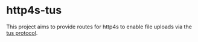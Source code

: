 # http4s-tus

This project aims to provide routes for http4s to enable file uploads
via the [tus protocol](https://tus.io/).
